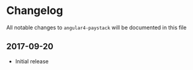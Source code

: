 # Changelog

All notable changes to `angular4-paystack` will be documented in this file

## 2017-09-20
- Initial release